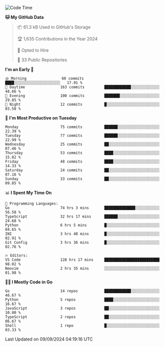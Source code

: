 <!--START_SECTION:thansetan-waka-->
![Code Time](http://img.shields.io/badge/Code%20Time-130%20hrs%2053%20mins-blue)

**🐱 My GitHub Data** 

> 📦 61.3 kB Used in GitHub's Storage 
 > 
> 🏆 1,635 Contributions in the Year 2024
 > 
> 💼 Opted to Hire
 > 
> 📜 33 Public Repositories 
 > 

**I'm an Early 🐤** 

```text
🌞 Morning                60 commits          ████░░░░░░░░░░░░░░░░░░░░░   17.91 % 
🌆 Daytime                163 commits         ████████████░░░░░░░░░░░░░   48.66 % 
🌃 Evening                100 commits         ███████░░░░░░░░░░░░░░░░░░   29.85 % 
🌙 Night                  12 commits          █░░░░░░░░░░░░░░░░░░░░░░░░   03.58 % 
```

📅 **I'm Most Productive on Tuesday** 

```text
Monday                   75 commits          ██████░░░░░░░░░░░░░░░░░░░   22.39 % 
Tuesday                  77 commits          ██████░░░░░░░░░░░░░░░░░░░   22.99 % 
Wednesday                25 commits          ██░░░░░░░░░░░░░░░░░░░░░░░   07.46 % 
Thursday                 53 commits          ████░░░░░░░░░░░░░░░░░░░░░   15.82 % 
Friday                   48 commits          ████░░░░░░░░░░░░░░░░░░░░░   14.33 % 
Saturday                 24 commits          ██░░░░░░░░░░░░░░░░░░░░░░░   07.16 % 
Sunday                   33 commits          ██░░░░░░░░░░░░░░░░░░░░░░░   09.85 % 
```

📊 **I Spent My Time On** 

```text
💬 Programming Languages: 
Go                       74 hrs 3 mins       ██████████████░░░░░░░░░░░   56.58 % 
TypeScript               32 hrs 17 mins      ██████░░░░░░░░░░░░░░░░░░░   24.68 % 
Python                   6 hrs 5 mins        █░░░░░░░░░░░░░░░░░░░░░░░░   04.65 % 
INI                      3 hrs 48 mins       █░░░░░░░░░░░░░░░░░░░░░░░░   02.91 % 
Git Config               3 hrs 36 mins       █░░░░░░░░░░░░░░░░░░░░░░░░   02.76 % 

🔥 Editors: 
VS Code                  128 hrs 17 mins     █████████████████████████   98.02 % 
Neovim                   2 hrs 35 mins       ░░░░░░░░░░░░░░░░░░░░░░░░░   01.98 % 
```

**🧑‍💻 I Mostly Code in Go** 

```text
Go                       14 repos            ████████████░░░░░░░░░░░░░   46.67 % 
Python                   5 repos             ████░░░░░░░░░░░░░░░░░░░░░   16.67 % 
JavaScript               3 repos             ██░░░░░░░░░░░░░░░░░░░░░░░   10.00 % 
TypeScript               2 repos             ██░░░░░░░░░░░░░░░░░░░░░░░   06.67 % 
Shell                    1 repo              █░░░░░░░░░░░░░░░░░░░░░░░░   03.33 % 
```

Last Updated on 09/09/2024 04:19:16 UTC
<!--END_SECTION:thansetan-waka-->
